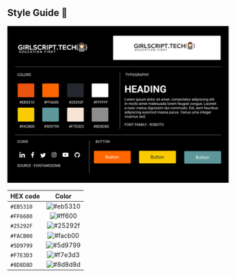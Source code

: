 

## Style Guide 🎨

  ![GirlScript_Style_Guide](./Assets/GirlScript_StyleGuide.png)


| HEX code        | Color       | 
| ------------- |:-------------:| 
| `#EB5310`      | ![#eb5310](https://via.placeholder.com/15/eb5310/000000?text=+)      |  
| `#FF6600`      | ![#ff600](https://via.placeholder.com/15/ff6600/000000?text=+)       |  
| `#25292F`      | ![#25292f](https://via.placeholder.com/15/25292f/000000?text=+)      |  
| `#FACB00`      | ![#facb00](https://via.placeholder.com/15/facb00/000000?text=+)      |  
| `#5D9799`      | ![#5d9799](https://via.placeholder.com/15/5d9799/000000?text=+)      |  
| `#F7E3D3`      | ![#f7e3d3](https://via.placeholder.com/15/f7e3d3/000000?text=+)      |  
| `#8D8D8D`      | ![#8d8d8d](https://via.placeholder.com/15/8d8d8d/000000?text=+)      |  

